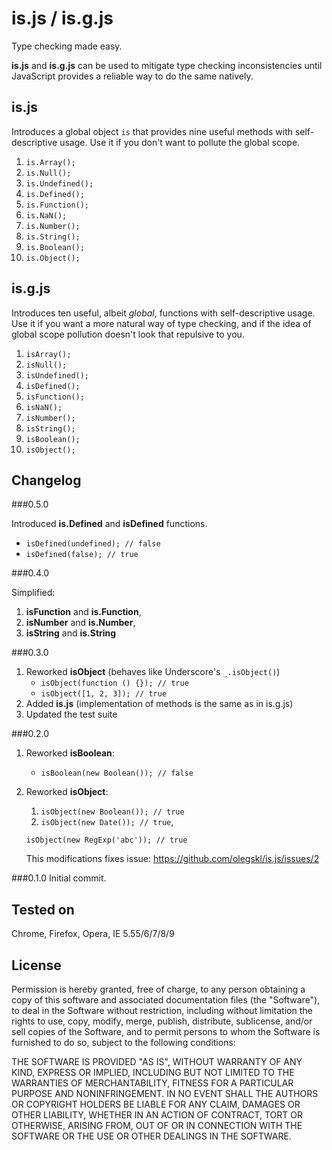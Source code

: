 is.js / is.g.js
=====

Type checking made easy.

**is.js** and **is.g.js** can be used to mitigate type checking inconsistencies
until JavaScript provides a reliable way to do the same natively.

is.js
-------

Introduces a global object `is` that provides nine useful methods with 
self-descriptive usage. Use it if you don't want to pollute the global scope.

1. `is.Array();`
2. `is.Null();`
3. `is.Undefined();`
4. `is.Defined();`
5. `is.Function();`
6. `is.NaN();`
7. `is.Number();`
8. `is.String();`
9. `is.Boolean();`
10. `is.Object();`

is.g.js
-------

Introduces ten useful, albeit *global*, functions with self-descriptive
usage. Use it if you want a more natural way of type checking, and if the
idea of global scope pollution doesn't look that repulsive to you.

1. `isArray();`
2. `isNull();`
3. `isUndefined();`
4. `isDefined();`
5. `isFunction();`
6. `isNaN();`
7. `isNumber();`
8. `isString();`
9. `isBoolean();`
10. `isObject();`

Changelog
-------

###0.5.0

Introduced **is.Defined** and **isDefined** functions.
   - `isDefined(undefined); // false`
   - `isDefined(false); // true`

###0.4.0

Simplified:

1. **isFunction** and **is.Function**,
2. **isNumber** and **is.Number**,
3. **isString** and **is.String**

###0.3.0

1. Reworked **isObject** (behaves like Underscore's `_.isObject()`)
   - `isObject(function () {}); // true`
   - `isObject([1, 2, 3]); // true`
2. Added **is.js** (implementation of methods is the same as in is.g.js)
3. Updated the test suite

###0.2.0

1. Reworked **isBoolean**:
   - `isBoolean(new Boolean()); // false`
2. Reworked **isObject**:
   1. `isObject(new Boolean()); // true`
   2. `isObject(new Date()); // true`,
     
     `isObject(new RegExp('abc')); // true`
      
      This modifications fixes issue: https://github.com/olegskl/is.js/issues/2

###0.1.0
Initial commit.

Tested on
-------

Chrome, Firefox, Opera, IE 5.55/6/7/8/9

License
-------

Permission is hereby granted, free of charge, to any person obtaining a copy of
this software and associated documentation files (the "Software"), to deal in
the Software without restriction, including without limitation the rights to
use, copy, modify, merge, publish, distribute, sublicense, and/or sell copies
of the Software, and to permit persons to whom the Software is furnished to do
so, subject to the following conditions:

THE SOFTWARE IS PROVIDED "AS IS", WITHOUT WARRANTY OF ANY KIND, EXPRESS OR
IMPLIED, INCLUDING BUT NOT LIMITED TO THE WARRANTIES OF MERCHANTABILITY,
FITNESS FOR A PARTICULAR PURPOSE AND NONINFRINGEMENT. IN NO EVENT SHALL THE
AUTHORS OR COPYRIGHT HOLDERS BE LIABLE FOR ANY CLAIM, DAMAGES OR OTHER
LIABILITY, WHETHER IN AN ACTION OF CONTRACT, TORT OR OTHERWISE, ARISING FROM,
OUT OF OR IN CONNECTION WITH THE SOFTWARE OR THE USE OR OTHER DEALINGS IN THE
SOFTWARE.